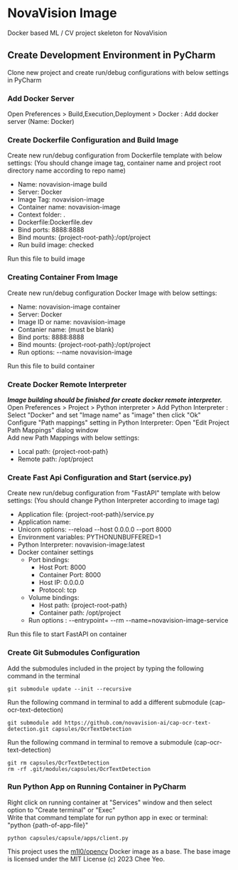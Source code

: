 # NovaVision Image
Docker based ML / CV project skeleton for NovaVision
## Create Development Environment in PyCharm
Clone new project and create run/debug configurations with below settings in PyCharm
### Add Docker Server
Open Preferences > Build,Execution,Deployment > Docker : Add docker server (Name: Docker)
### Create Dockerfile Configuration and Build Image 
Create new run/debug configuration from Dockerfile template with below settings: 
(You should change image tag, container name and project root directory name according to repo name)
- Name: novavision-image build
- Server: Docker
- Image Tag: novavision-image
- Container name: novavision-image
- Context folder: .
- Dockerfile:Dockerfile.dev
- Bind ports: 8888:8888
- Bind mounts: {project-root-path}:/opt/project
- Run build image: checked  

Run this file to build image
### Creating Container From Image
Create new run/debug configuration Docker Image with below settings: 
- Name: novavision-image container
- Server: Docker
- Image ID or name: novavision-image
- Contanier name: (must be blank)
- Bind ports: 8888:8888
- Bind mounts: {project-root-path}:/opt/project
- Run options: --name novavision-image

Run this file to build container 
### Create Docker Remote Interpreter
**_Image building should be finished for create docker remote interpreter._**  
Open Preferences > Project > Python interpreter > Add Python Interpreter : Select "Docker" and set "Image name" as "image" then click "Ok"  
Configure "Path mappings" setting in Python Interpreter: Open "Edit Project Path Mappings" dialog window  
Add new Path Mappings with below settings:
- Local path: {project-root-path}
- Remote path: /opt/project
### Create Fast Api Configuration and Start (service.py)
Create new run/debug configuration from "FastAPI" template with below settings:
(You should change Python Interpreter according to image tag)
- Application file: {project-root-path}/service.py
- Application name: <detect automatically> 
- Unicorn options: --reload --host 0.0.0.0 --port 8000
- Environment variables: PYTHONUNBUFFERED=1
- Python Interpreter: novavision-image:latest
- Docker container settings
    - Port bindings: 
      - Host Port: 8000
      - Container Port: 8000
      - Host IP: 0.0.0.0
      - Protocol: tcp
    - Volume bindings: 
      - Host path: {project-root-path}
      - Container path: /opt/project
    - Run options : --entrypoint= --rm --name=novavision-image-service

Run this file to start FastAPI on container
### Create Git Submodules Configuration 
Add the submodules included in the project by typing the following command in the terminal
```console
git submodule update --init --recursive
```
Run the following command in terminal to add a different submodule (cap-ocr-text-detection)
```console
git submodule add https://github.com/novavision-ai/cap-ocr-text-detection.git capsules/OcrTextDetection
```   
Run the following command in terminal to remove a submodule (cap-ocr-text-detection)
```console    
git rm capsules/OcrTextDetection
rm -rf .git/modules/capsules/OcrTextDetection
```

### Run Python App on Running Container in PyCharm
Right click on running container at "Services" window and then select option to "Create terminal" or "Exec"  
Write that command template for run python app in exec or terminal: "python {path-of-app-file}"
```console
python capsules/capsule/apps/client.py
```


This project uses the [m1l0/opencv](https://hub.docker.com/r/m1l0/opencv) Docker image as a base.
The base image is licensed under the MIT License (c) 2023 Chee Yeo.

